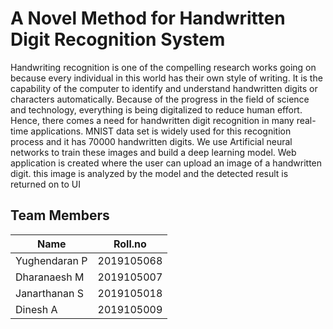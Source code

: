 # A Novel Method for Handwritten Digit Recognition System

Handwriting recognition is one of the compelling research works going on because every individual in this world has their own style of writing. It is the capability of the computer to identify and understand handwritten digits or characters automatically. Because of the progress in the field of science and technology, everything is being digitalized to reduce human effort. Hence, there comes a need for handwritten digit recognition in many real-time applications. MNIST data set is widely used for this recognition process and it has 70000 handwritten digits. We use Artificial neural networks to train these images and build a deep learning model. Web application is created where the user can upload an image of a handwritten digit. this image is analyzed by the model and the detected result is returned on to UI

## Team Members

Name  | Roll.no
------------- | -------------
Yughendaran P  | 2019105068
Dharanaesh M  |  2019105007
Janarthanan S | 2019105018
Dinesh A | 2019105009
